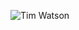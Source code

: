 ![Tim Watson](https://www.realestate.com.au/blog/images/1280x720-fit,progressive/2021/07/16000303/capi_8150a74a7b7ef0dde1e903df932eb1c8_a900a7262dcebbc556bd144c7a87e35a.jpeg)
